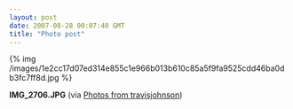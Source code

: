 ```yaml
---
layout: post
date: 2007-08-28 00:07:40 GMT
title: "Photo post"
---
```

{% img /images/1e2cc17d07ed314e855c1e966b013b610c85a5f9fa9525cdd46ba0db3fc7ff8d.jpg %}

<b>IMG_2706.JPG</b> (via <a href="http://www.flickr.com/photos/travisjohnson/1253112876/">Photos from travisjohnson</a>)